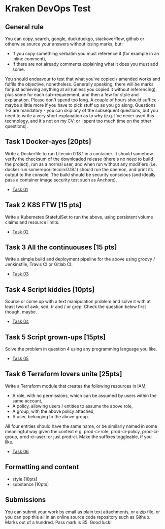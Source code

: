 # Kraken DevOps Test

## General rule
You can copy, search, google, duckduckgo, stackoverflow, github or otherwise source your
answers without losing marks, but:
- If you copy something verbatim you must reference it (for example in an inline comment),
- If there are not already comments explaining what it does you must add some.

You should endeavour to test that what you've copied / amended works and fulfils the objective, nonetheless.
Generally speaking, there will be marks for just achieving anything at all (unless you copied it without
referencing), plus some for each sub-requirement, and then a few for style and explanation. Please don't spend
too long. A couple of hours should suffice - maybe a little more if you have to pick stuff up as you go along.
Questions 1-3 are mandatory - you can skip any of the subsequent questions, but you need to write a very short
explanation as to why (e.g. I've never used this technology, and it's not on my CV; or I spent too much time on the
other questions).


## Task 1 Docker-ayes [20pts]
 Write a Dockerfile to run Litecoin 0.18.1 in a container. It should somehow verify the checksum of
the downloaded release (there's no need to build the project), run as a normal user, and when run without any
modifiers (i.e. docker run somerepo/litecoin:0.18.1) should run the daemon, and print its output to the console.
The build should be security conscious (and ideally pass a container image security test such as Anchore). 
- [Task 01](task-01/)


## Task 2  K8S FTW [15 pts]
Write a Kubernetes StatefulSet to run the above, using persistent volume claims and resource limits.
- [Task 02](task-02/)


## Task 3  All the continuouses [15 pts]
Write a simple build and deployment pipeline for the above using groovy / Jenkinsfile, Travis CI or Gitlab CI. 
- [Task 03](task-03/)


## Task 4 Script kiddies [10pts]
Source or come up with a text manipulation problem and solve it with at least two of awk, sed, tr
and / or grep. Check the question below first though, maybe.
- [Task 04](task-04/)


## Task 5 Script grown-ups [15pts]
Solve the problem in question 4 using any programming language you like. 
- [Task 05](task-05/)


## Task 6 Terraform lovers unite [25pts]
Write a Terraform module that creates the following resources in IAM;
- A role, with no permissions, which can be assumed by users within the same account,
- A policy, allowing users / entities to assume the above role,
- A group, with the above policy attached,
- A user, belonging to the above group.


All four entities should have the same name, or be similarly named in some meaningful way given the
context e.g. prod-ci-role, prod-ci-policy, prod-ci-group, prod-ci-user; or just prod-ci. Make the suffixes
toggleable, if you like. 
- [Task 06](task-06/)

## Formatting and content
- style [10pts]
- substance [10pts]

## Submissions
You can submit your work by email as plain text attachments, or a zip file, or you can pop this all in an online source code repository such as Github. Marks out of a hundred. Pass mark is 35. Good luck!


